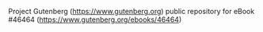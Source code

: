 Project Gutenberg (https://www.gutenberg.org) public repository for eBook #46464 (https://www.gutenberg.org/ebooks/46464)
